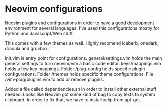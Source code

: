 # Neovim configurations

Neovim plugins and configurations in order to have a good development environment
for several languages. I've used this configurations mostly for Python and Javascript/Web stuff.

This comes with a few themes as well. Highly recomend iceberb, onedark, dracula and gruvbox.

init.vim is entry point for configurations.
general/settings.vim holds the main general settings to turn neovim/vim a basic code editor.
keys/mappings.vim holds a few key mappings.
Folder /plug-config holds specific plugin configurations.
Folder /themes holds specific theme configurations.
File /vim-plug/plugins.vim to add or remove plugins.

Added a file called dependencies.sh in order to install other external stuff needed. Looks
like Neovim got some kind of bug to copy texts to system clipboard. In order to fix that, we
have to install xclip from apt-get.
